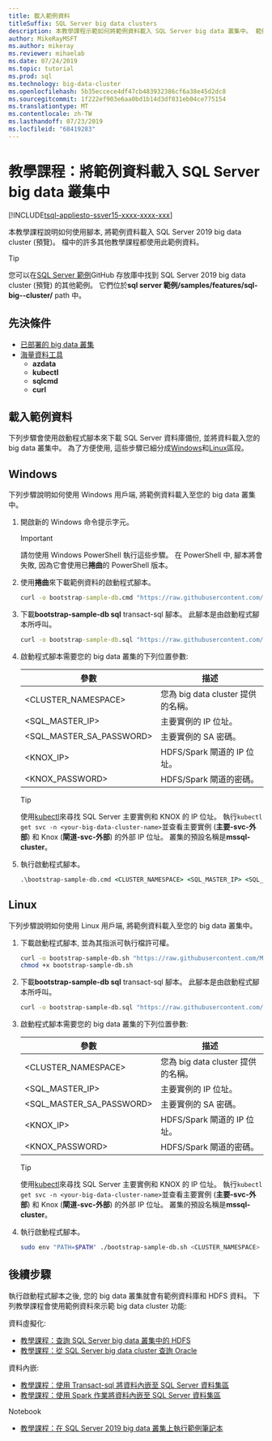 ```yaml
---
title: 載入範例資料
titleSuffix: SQL Server big data clusters
description: 本教學課程示範如何將範例資料載入 SQL Server big data 叢集中。 範例資料包含 SQL Server 主要實例中的關聯式資料。 它也會在存放集區中包含 HDFS 資料。 此資料支援本節中的其他教學課程。
author: MikeRayMSFT
ms.author: mikeray
ms.reviewer: mihaelab
ms.date: 07/24/2019
ms.topic: tutorial
ms.prod: sql
ms.technology: big-data-cluster
ms.openlocfilehash: 5b35eccece4df47cb483932386cf6a38e45d2dc8
ms.sourcegitcommit: 1f222ef903e6aa0bd1b14d3df031eb04ce775154
ms.translationtype: MT
ms.contentlocale: zh-TW
ms.lasthandoff: 07/23/2019
ms.locfileid: "68419283"
---
```

# <a name="tutorial-load-sample-data-into-a-sql-server-big-data-cluster"></a>教學課程：將範例資料載入 SQL Server big data 叢集中

[!INCLUDE[tsql-appliesto-ssver15-xxxx-xxxx-xxx](../includes/tsql-appliesto-ssver15-xxxx-xxxx-xxx.md)]

本教學課程說明如何使用腳本, 將範例資料載入 SQL Server 2019 big data cluster (預覽)。 檔中的許多其他教學課程都使用此範例資料。

> [!TIP]
> 您可以在[SQL Server 範例](https://github.com/Microsoft/sql-server-samples/tree/master/samples/features/sql-big-data-cluster)GitHub 存放庫中找到 SQL Server 2019 big data cluster (預覽) 的其他範例。 它們位於**sql server 範例/samples/features/sql-big--cluster/** path 中。

## <a name="prerequisites"></a>先決條件

- [已部署的 big data 叢集](deployment-guidance.md)
- [海量資料工具](deploy-big-data-tools.md)
   - **azdata**
   - **kubectl**
   - **sqlcmd**
   - **curl**

## <a id="sampledata"></a>載入範例資料

下列步驟會使用啟動程式腳本來下載 SQL Server 資料庫備份, 並將資料載入您的 big data 叢集中。 為了方便使用, 這些步驟已細分成[Windows](#windows)和[Linux](#linux)區段。

## <a id="windows"></a> Windows

下列步驟說明如何使用 Windows 用戶端, 將範例資料載入至您的 big data 叢集中。

1. 開啟新的 Windows 命令提示字元。

   > [!IMPORTANT]
   > 請勿使用 Windows PowerShell 執行這些步驟。 在 PowerShell 中, 腳本將會失敗, 因為它會使用已**捲曲**的 PowerShell 版本。

1. 使用**捲曲**來下載範例資料的啟動程式腳本。

   ```cmd
   curl -o bootstrap-sample-db.cmd "https://raw.githubusercontent.com/Microsoft/sql-server-samples/master/samples/features/sql-big-data-cluster/bootstrap-sample-db.cmd"
   ```

1. 下載**bootstrap-sample-db sql** transact-sql 腳本。 此腳本是由啟動程式腳本所呼叫。

   ```cmd
   curl -o bootstrap-sample-db.sql "https://raw.githubusercontent.com/Microsoft/sql-server-samples/master/samples/features/sql-big-data-cluster/bootstrap-sample-db.sql"
   ```

1. 啟動程式腳本需要您的 big data 叢集的下列位置參數:

   | 參數 | 描述 |
   |---|---|
   | <CLUSTER_NAMESPACE> | 您為 big data cluster 提供的名稱。 |
   | <SQL_MASTER_IP> | 主要實例的 IP 位址。 |
   | <SQL_MASTER_SA_PASSWORD> | 主要實例的 SA 密碼。 |
   | <KNOX_IP> | HDFS/Spark 閘道的 IP 位址。 |
   | <KNOX_PASSWORD> | HDFS/Spark 閘道的密碼。 |

   > [!TIP]
   > 使用[kubectl](cluster-troubleshooting-commands.md)來尋找 SQL Server 主要實例和 KNOX 的 IP 位址。 執行`kubectl get svc -n <your-big-data-cluster-name>`並查看主要實例 (**主要-svc-外部**) 和 Knox (**閘道-svc-外部**) 的外部 IP 位址。 叢集的預設名稱是**mssql-cluster**。

1. 執行啟動程式腳本。

   ```cmd
   .\bootstrap-sample-db.cmd <CLUSTER_NAMESPACE> <SQL_MASTER_IP> <SQL_MASTER_SA_PASSWORD> <KNOX_IP> <KNOX_PASSWORD>
   ```

## <a id="linux"></a> Linux

下列步驟說明如何使用 Linux 用戶端, 將範例資料載入至您的 big data 叢集中。

1. 下載啟動程式腳本, 並為其指派可執行檔許可權。

   ```bash
   curl -o bootstrap-sample-db.sh "https://raw.githubusercontent.com/Microsoft/sql-server-samples/master/samples/features/sql-big-data-cluster/bootstrap-sample-db.sh"
   chmod +x bootstrap-sample-db.sh
   ```

1. 下載**bootstrap-sample-db sql** transact-sql 腳本。 此腳本是由啟動程式腳本所呼叫。

   ```bash
   curl -o bootstrap-sample-db.sql "https://raw.githubusercontent.com/Microsoft/sql-server-samples/master/samples/features/sql-big-data-cluster/bootstrap-sample-db.sql"
   ```

1. 啟動程式腳本需要您的 big data 叢集的下列位置參數:

   | 參數 | 描述 |
   |---|---|
   | <CLUSTER_NAMESPACE> | 您為 big data cluster 提供的名稱。 |
   | <SQL_MASTER_IP> | 主要實例的 IP 位址。 |
   | <SQL_MASTER_SA_PASSWORD> | 主要實例的 SA 密碼。 |
   | <KNOX_IP> | HDFS/Spark 閘道的 IP 位址。 |
   | <KNOX_PASSWORD> | HDFS/Spark 閘道的密碼。 |

   > [!TIP]
   > 使用[kubectl](cluster-troubleshooting-commands.md)來尋找 SQL Server 主要實例和 KNOX 的 IP 位址。 執行`kubectl get svc -n <your-big-data-cluster-name>`並查看主要實例 (**主要-svc-外部**) 和 Knox (**閘道-svc-外部**) 的外部 IP 位址。 叢集的預設名稱是**mssql-cluster**。

1. 執行啟動程式腳本。

   ```bash
   sudo env "PATH=$PATH" ./bootstrap-sample-db.sh <CLUSTER_NAMESPACE> <SQL_MASTER_IP> <SQL_MASTER_SA_PASSWORD> <KNOX_IP> <KNOX_PASSWORD>
   ```

## <a name="next-steps"></a>後續步驟

執行啟動程式腳本之後, 您的 big data 叢集就會有範例資料庫和 HDFS 資料。 下列教學課程會使用範例資料來示範 big data cluster 功能:

資料虛擬化:

- [教學課程：查詢 SQL Server big data 叢集中的 HDFS](tutorial-query-hdfs-storage-pool.md)
- [教學課程：從 SQL Server big data cluster 查詢 Oracle](tutorial-query-oracle.md)

資料內嵌:

- [教學課程：使用 Transact-sql 將資料內嵌至 SQL Server 資料集區](tutorial-data-pool-ingest-sql.md)
- [教學課程：使用 Spark 作業將資料內嵌至 SQL Server 資料集區](tutorial-data-pool-ingest-spark.md)

Notebook

- [教學課程：在 SQL Server 2019 big data 叢集上執行範例筆記本](tutorial-notebook-spark.md)